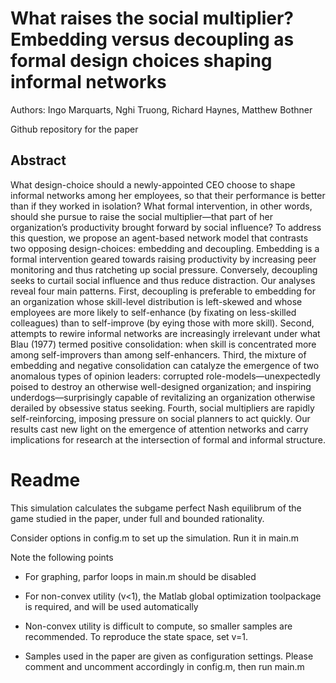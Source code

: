 # What raises the social multiplier? Embedding versus decoupling as formal design choices shaping informal networks

Authors: Ingo Marquarts, Nghi Truong, Richard Haynes, Matthew Bothner

Github repository for the paper

## Abstract

What design-choice should a newly-appointed CEO choose to shape informal networks among her employees, so that their performance is better than if they worked in isolation? What formal intervention, in other words, should she pursue to raise the social multiplier—that part of her organization’s productivity brought forward by social influence? To address this question, we propose an agent-based network model that contrasts two opposing design-choices: embedding and decoupling. Embedding is a formal intervention geared towards raising productivity by increasing peer monitoring and thus ratcheting up social pressure. Conversely, decoupling seeks to curtail social influence and thus reduce distraction. Our analyses reveal four main patterns. First, decoupling is preferable to embedding for an organization whose skill-level distribution is left-skewed and whose employees are more likely to self-enhance (by fixating on less-skilled colleagues) than to self-improve (by eying those with more skill). Second, attempts to rewire informal networks are increasingly irrelevant under what Blau (1977) termed positive consolidation: when skill is concentrated more among self-improvers than among self-enhancers. Third, the mixture of embedding and negative consolidation can catalyze the emergence of two anomalous types of opinion leaders: corrupted role-models—unexpectedly poised to destroy an otherwise well-designed organization; and inspiring underdogs—surprisingly capable of revitalizing an organization otherwise derailed by obsessive status seeking. Fourth, social multipliers are rapidly self-reinforcing, imposing pressure on social planners to act quickly. Our results cast new light on the emergence of attention networks and carry implications for research at the intersection of formal and informal structure.

# Readme


This simulation calculates the subgame perfect Nash equilibrum of the game studied in the paper, under full and bounded rationality. 

Consider options in config.m to set up the simulation. Run it in main.m

Note the following points

- For graphing, parfor loops in main.m should be disabled

- For non-convex utility (v<1), the Matlab global optimization toolpackage is required, and will be used automatically

- Non-convex utility is difficult to compute, so smaller samples are recommended. To reproduce the state space, set v=1.

- Samples used in the paper are given as configuration settings. Please comment and uncomment accordingly in config.m, then run main.m
